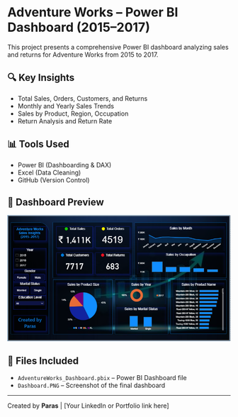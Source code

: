 # Adventure Works – Power BI Dashboard (2015–2017)

This project presents a comprehensive Power BI dashboard analyzing sales and returns for Adventure Works from 2015 to 2017.

## 🔍 Key Insights
- Total Sales, Orders, Customers, and Returns
- Monthly and Yearly Sales Trends
- Sales by Product, Region, Occupation
- Return Analysis and Return Rate

## 📊 Tools Used
- Power BI (Dashboarding & DAX)
- Excel (Data Cleaning)
- GitHub (Version Control)

## 📸 Dashboard Preview
![Dashboard Preview](Dashboard.PNG)

## 📁 Files Included
- `AdventureWorks_Dashboard.pbix` – Power BI Dashboard file
- `Dashboard.PNG` – Screenshot of the final dashboard

---

Created by **Paras** | [Your LinkedIn or Portfolio link here]
